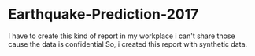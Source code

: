 # Earthquake-Prediction-2017

I have to create this kind of report in my workplace i can't share those cause the data is confidential 
So, i created this report with synthetic data.
